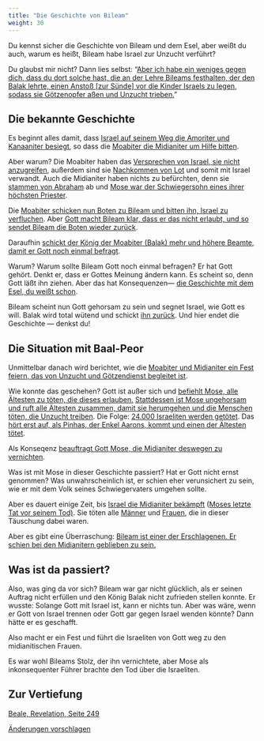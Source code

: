 ```yaml
---
title: "Die Geschichte von Bileam"
weight: 30
---
```



Du kennst sicher die Geschichte von Bileam und dem Esel, aber weißt du auch, warum es heißt, Bileam habe Israel zur Unzucht verführt?

Du glaubst mir nicht? Dann lies selbst: “[Aber ich habe ein weniges gegen dich, dass du dort solche hast, die an der Lehre Bileams festhalten, der den Balak lehrte, einen Anstoß [zur Sünde] vor die Kinder Israels zu legen, sodass sie Götzenopfer aßen und Unzucht trieben.](https://www.bibleserver.com/SLT/Offenbarung2%2C14)”


## Die bekannte Geschichte

<a name="dabb"></a>
Es beginnt alles damit, dass [Israel auf seinem Weg die Amoriter und Kanaaniter besiegt](https://www.bibleserver.com/SLT/4.Mose21), so dass die [Moabiter die Midianiter um Hilfe bitten](https://www.bibleserver.com/SLT/4.Mose22%2C1-4).

Aber warum? Die Moabiter haben das [Versprechen von Israel, sie nicht anzugreifen](https://www.bibleserver.com/SLT/5.Mose2%2C8-9), außerdem sind sie [Nachkommen von Lot](https://www.bibleserver.com/SLT/1.Mose19%2C30-37) und somit mit Israel verwandt. Auch die Midianiter haben nichts zu befürchten, denn sie [stammen von Abraham](https://www.bibleserver.com/SLT/1.Mose25%2C1-2) ab und [Mose war der Schwiegersohn eines ihrer höchsten Priester](https://www.bibleserver.com/SLT/2.Mose3%2C1).

Die [Moabiter schicken nun Boten zu Bileam und bitten ihn, Israel zu verfluchen](https://www.bibleserver.com/SLT/4.Mose22%2C5-7). Aber [Gott macht Bileam klar, dass er das nicht erlaubt, und so sendet Bileam die Boten wieder zurück](https://www.bibleserver.com/SLT/4.Mose22%2C8-14).

Daraufhin [schickt der König der Moabiter (Balak) mehr und höhere Beamte, damit er Gott noch einmal befragt](https://www.bibleserver.com/SLT/4.Mose22%2C15-21).

Warum? Warum sollte Bileam Gott noch einmal befragen? Er hat Gott gehört. Denkt er, dass er Gottes Meinung ändern kann. Es scheint so, denn Gott läßt ihn ziehen. Aber das hat Konsequenzen— [die Geschichte mit dem Esel, du weißt schon](https://www.bibleserver.com/SLT/4.Mose22%2C22-35).

Bileam scheint nun Gott gehorsam zu sein und segnet Israel, wie Gott es will. Balak wird total wütend und schickt [ihn zurück](https://www.bibleserver.com/SLT/4.Mose24%2C25). Und hier endet die Geschichte — denkst du!


## Die Situation mit Baal-Peor

<a name="b6a6"></a>
Unmittelbar danach wird berichtet, wie die [Moabiter und Midianiter ein Fest feiern, das von Unzucht und Götzendienst begleitet ist](https://www.bibleserver.com/SLT/4.Mose25%2C1-2).

Wie konnte das geschehen? Gott ist außer sich und [befiehlt Mose, alle Ältesten zu töten, die dieses erlauben.](https://www.bibleserver.com/SLT/4.Mose25%2C3-4) [Stattdessen ist Mose ungehorsam und ruft alle Ältesten zusammen, damit sie herumgehen und die Menschen töten, die Unzucht treiben](https://www.bibleserver.com/SLT/4.Mose25%2C5). Die Folge: [24.000 Israeliten werden getötet](https://www.bibleserver.com/SLT/4.Mose25%2C8-9). Das [hört erst auf, als Pinhas, der Enkel Aarons, kommt und einen der Ältesten tötet](https://www.bibleserver.com/SLT/4.Mose25%2C6-8).

Als Konseqenz [beauftragt Gott Mose, die Midianiter deswegen zu vernichten](https://www.bibleserver.com/SLT/4.Mose25%2C16-18).

Was ist mit Mose in dieser Geschichte passiert? Hat er Gott nicht ernst genommen? Was unwahrscheinlich ist, er schien eher verunsichert zu sein, wie er mit dem Volk seines Schwiegervaters umgehen sollte.

Aber es dauert einige Zeit, bis [Israel die Midianiter bekämpft](https://www.bibleserver.com/SLT/4.Mose31) ([Moses letzte Tat vor seinem Tod)](https://www.bibleserver.com/SLT/4.Mose31%2C2). Sie töten alle [Männer](https://www.bibleserver.com/SLT/4.Mose31%2C2) und [Frauen](https://www.bibleserver.com/SLT/4.Mose31%2C15-17), die in dieser Täuschung dabei waren.

Aber es gibt eine Überraschung: [Bileam ist einer der Erschlagenen. Er schien bei den Midianitern geblieben zu sein.](https://www.bibleserver.com/SLT/4.Mose31%2C8)


## Was ist da passiert?

<a name="4803"></a>
Also, was ging da vor sich? Bileam war gar nicht glücklich, als er seinen Auftrag nicht erfüllen und den König Balak nicht zufrieden stellen konnte. Er wusste: Solange Gott mit Israel ist, kann er nichts tun. Aber was wäre, wenn er Gott von Israel trennen oder Gott gar gegen Israel wenden könnte? Dann hätte er es geschafft.

Also macht er ein Fest und führt die Israeliten von Gott weg zu den midianitischen Frauen.

Es war wohl Bileams Stolz, der ihn vernichtete, aber Mose als inkonsequenter Führer brachte den Tod über die Israeliten.

## Zur Vertiefung

[Beale, Revelation, Seite 249](../../../../about/ressources/index.html#beale_rev)



[Änderungen vorschlagen](https://github.com/revelation-today/revelation-today/blob/main/exampleSite/content/docs/bible/keyword/expl/the-story-of-balaam.de.md)
